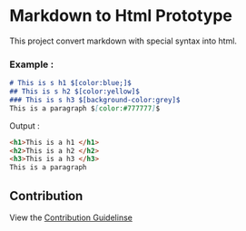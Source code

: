 # Markdown to Html Prototype

This project convert markdown with special syntax into html.

### Example :
```md
# This is s h1 $[color:blue;]$
## This is s h2 $[color:yellow]$
### This is s h3 $[background-color:grey]$
This is a paragraph $[color:#777777]$

```
Output :

```html
<h1>This is a h1 </h1>
<h2>This is a h2 </h2>
<h3>This is a h3 </h3>
This is a paragraph 
```

## Contribution 
View the [Contribution Guidelinse](CONTRIBUTING.md)